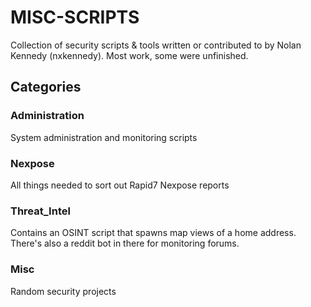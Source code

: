 # MISC-SCRIPTS
Collection of security scripts & tools written or contributed to by Nolan Kennedy (nxkennedy). Most work, some were unfinished.



## Categories

### Administration
System administration and monitoring scripts

### Nexpose
All things needed to sort out Rapid7 Nexpose reports

### Threat_Intel
Contains an OSINT script that spawns map views of a home address. There's also a reddit bot in there for monitoring forums.

### Misc
Random security projects
